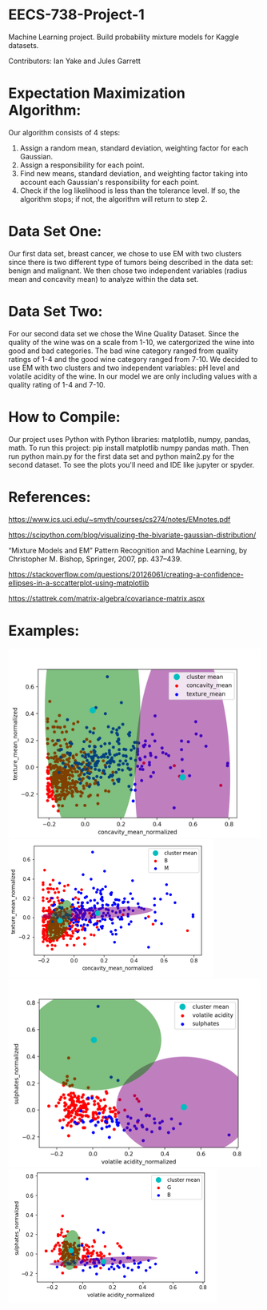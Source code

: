 # EECS-738-Project-1
Machine Learning project. Build probability mixture models for Kaggle datasets.

Contributors: Ian Yake and Jules Garrett

# Expectation Maximization Algorithm:

Our algorithm consists of 4 steps: 
  1) Assign a random mean, standard deviation, weighting factor for each Gaussian. 
  2) Assign a responsibility for each point. 
  3) Find new means, standard deviation, and weighting factor taking into account each Gaussian's responsibility for each point.
  4) Check if the log likelihood is less than the tolerance level. If so, the algorithm stops; if not, the algorithm will return to step 2. 

# Data Set One:

Our first data set, breast cancer, we chose to use EM with two clusters since there is two different type of tumors being described in the data set: benign and malignant. We then chose two independent variables (radius mean and concavity mean) to analyze within the data set. 

# Data Set Two:

For our second data set we chose the Wine Quality Dataset. Since the quality of the wine was on a scale from 1-10, we catergorized the wine into good and bad categories. The bad wine category ranged from quality ratings of 1-4 and the good wine category ranged from 7-10. We decided to use EM with two clusters and two independent variables: pH level and volatile acidity of the wine. In our model we are only including values with a quality rating of 1-4 and 7-10. 

# How to Compile: 
Our project uses Python with Python libraries: matplotlib, numpy, pandas, math. To run this project: pip install matplotlib numpy pandas math. Then run python main.py for the first data set and python main2.py for the second dataset. To see the plots you'll need and IDE like jupyter or spyder. 


# References: 

https://www.ics.uci.edu/~smyth/courses/cs274/notes/EMnotes.pdf

https://scipython.com/blog/visualizing-the-bivariate-gaussian-distribution/

“Mixture Models and EM” Pattern Recognition and Machine Learning, by Christopher M. Bishop, Springer, 2007, pp. 437–439.

https://stackoverflow.com/questions/20126061/creating-a-confidence-ellipses-in-a-sccatterplot-using-matplotlib

https://stattrek.com/matrix-algebra/covariance-matrix.aspx


# Examples:
![Breast Cancer Initial Plot](resources/cancer_initial.png)
![Breast Cancer Final Plot](resources/cancer_final.png)
![Wine Quality Initial Plot](resources/wine_initial.png)
![Wine Quality Final Plot](resources/wine_final.png)
